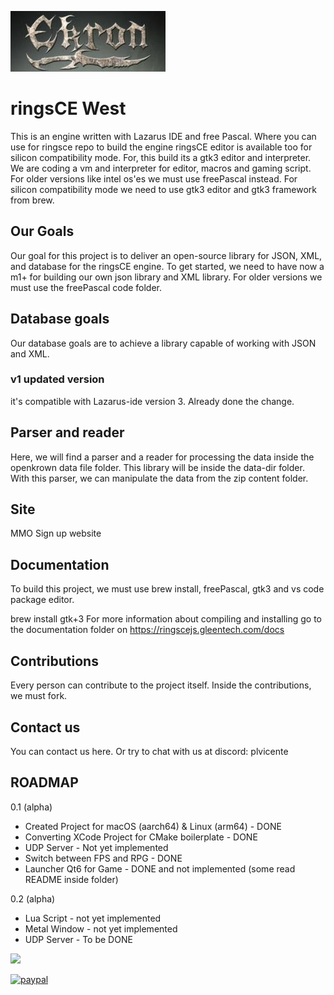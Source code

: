![Screenshot](ekron.png)

#  ringsCE West
This is an engine written with Lazarus IDE and free Pascal. Where you can use for ringsce repo to build the engine
ringsCE editor is available too for silicon compatibility mode. For, this build its a gtk3 editor and interpreter.
We are coding a vm and interpreter for editor, macros and gaming script. For older versions like intel os'es we must use freePascal instead.
For silicon compatibility mode we need to use gtk3 editor and gtk3 framework from brew.

## Our Goals
Our goal for this project is to deliver an open-source library for JSON, XML, and database for the ringsCE engine.
To get started, we need to have now a m1+ for building our own json library and XML library. For older versions we must use the freePascal code folder.

## Database goals

Our database goals are to achieve a library capable of working with JSON and XML.

### v1 updated version
it's compatible with Lazarus-ide version 3. Already done the change.

## Parser and reader
Here, we will find a parser and a reader for processing the data inside the openkrown data file folder. This library will be inside the data-dir folder. With this parser, we can manipulate the data from the zip content folder.

## Site
MMO Sign up  website
## Documentation
To build this project, we must use brew install, freePascal, gtk3 and vs code package editor.

brew install gtk+3
For more information about compiling and installing go to the documentation folder on https://ringscejs.gleentech.com/docs
## Contributions
Every person can contribute to the project itself. Inside the contributions, we must fork.

## Contact us
You can contact us here. Or try to chat with us at discord: plvicente


## ROADMAP

0.1 (alpha)

 * Created Project for macOS (aarch64) & Linux (arm64) - DONE
 * Converting XCode Project for CMake boilerplate - DONE
 * UDP Server - Not yet implemented
 * Switch between FPS and RPG - DONE
 * Launcher Qt6 for Game - DONE and not implemented (some read README inside folder)
 
0.2 (alpha) 
 * Lua Script - not yet implemented
 * Metal Window - not yet implemented
 * UDP Server - To be DONE
 

[![](https://mermaid.ink/img/pako:eNq1kD1uwzAMha8icGqB5AIeAjSyA3TK4GxWBlaiYwH6MWQKQWv77lXqJe1eciH43gM_cAYdDUEFvYt3PWBicalVEKXeumTDbZLNVez3h6XllDXnRIs4vrwHyxbd6-Y8PgxCzqfoDKVp3bbyJ3YOJVB3HvW5vT4Ll3tcRNO1vtwchxjotzokKsFT1_gPMoZMUbfe0EzU08YlBxy5XH3Csl_0h0ziaDk7ZBvD_-EJATvwlDxaU146PzYKeCBPCqoyGuoxO1agwlqsmDm2n0FDVX5LO8ijQaba4i2hh6pHN9H6Dejchts?type=png)](https://mermaid.live/edit#pako:eNq1kD1uwzAMha8icGqB5AIeAjSyA3TK4GxWBlaiYwH6MWQKQWv77lXqJe1eciH43gM_cAYdDUEFvYt3PWBicalVEKXeumTDbZLNVez3h6XllDXnRIs4vrwHyxbd6-Y8PgxCzqfoDKVp3bbyJ3YOJVB3HvW5vT4Ll3tcRNO1vtwchxjotzokKsFT1_gPMoZMUbfe0EzU08YlBxy5XH3Csl_0h0ziaDk7ZBvD_-EJATvwlDxaU146PzYKeCBPCqoyGuoxO1agwlqsmDm2n0FDVX5LO8ijQaba4i2hh6pHN9H6Dejchts)

[![paypal](https://www.paypalobjects.com/en_US/i/btn/btn_donateCC_LG.gif)](pdvicente@gleentech.com)


